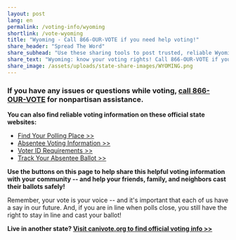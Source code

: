 ```yaml
---
layout: post
lang: en
permalink: /voting-info/wyoming
shortlink: /vote-wyoming
title: "Wyoming - Call 866-OUR-VOTE if you need help voting!"
share_header: "Spread The Word"
share_subhead: "Use these sharing tools to post trusted, reliable Wyoming voting information!"
share_text: "Wyoming: know your voting rights! Call 866-OUR-VOTE if you need help voting, or use these official resources."
share_image: /assets/uploads/state-share-images/WYOMING.png
---
```

### **If you have any issues or questions while voting, [call 866-OUR-VOTE](tel:8666878683) for nonpartisan assistance.**

**You can also find reliable voting information on these official state websites:**

* [Find Your Polling Place >>](http://soswy.state.wy.us/Elections/PollPlace/Default.aspx)
* [Absentee Voting Information >>](http://soswy.state.wy.us/Elections/AbsenteeVoting.aspx)
* [Voter ID Requirements >>](http://soswy.state.wy.us/faqs.aspx?root=ELEC)
* [Track Your Absentee Ballot >>](https://sos.wyo.gov/Elections/State/AbsenteeVoting.aspx)

**Use the buttons on this page to help share this helpful voting information with your community -- and help your friends, family, and neighbors cast their ballots safely!**

Remember, your vote is your voice -- and it's important that each of us have a say in our future. And, if you are in line when polls close, you still have the right to stay in line and cast your ballot!

**Live in another state? [Visit canivote.org to find official voting info >>](https://canivote.org)**